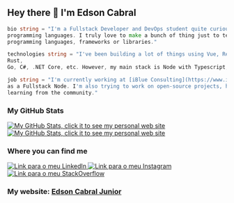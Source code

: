 ## Hey there 👋 I'm Edson Cabral

```go
bio string = "I'm a Fullstack Developer and DevOps student quite curious and joining a ton of new 
programming languages. I truly love to make a bunch of thing just to test new 
programming languages, frameworks or libraries."
```

```go
technologies string = "I've been building a lot of things using Vue, React, Angular, Typescript, 
Rust, 
Go, C#, .NET Core, etc. However, my main stack is Node with Typescript, and I'm also working with Go."
```

```go
job string = "I'm currently working at [iBlue Consulting](https://www.iblueconsulting.com.br/) 
as a Fullstack Node. I'm also trying to work on open-source projects, helping and 
learning from the community."
```

### My GitHub Stats

<a href="https://e2cabral.github.io/">
  <img alt="My GitHub Stats, click it to see my personal web site" align="center" src="https://github-readme-stats.vercel.app/api?username=e2cabral&show_icons=true&hide=issues&theme=tokyonight" />
</a>

<a href="https://e2cabral.github.io/">
  <img alt="My GitHub Stats, click it to see my personal web site" align="center" src="https://github-readme-stats.vercel.app/api/top-langs/?username=e2cabral&layout=compact&theme=tokyonight" />
</a>

### Where you can find me

<a href="https://www.linkedin.com/in/e2-cabral-junior/" target="_blank">
    <img alt="Link para o meu LinkedIn" src="https://img.shields.io/badge/LinkedIn-0077B5?
style=for-the-badge&logo=linkedin&logoColor=white" />
</a>

<a href="https://www.instagram.com/odevjr/" target="_blank">
    <img alt="Link para o meu Instagram" src="https://img.shields.io/badge/Instagram-E4405F?
style=for-the-badge&logo=instagram&logoColor=white" />
</a>

<a href="https://stackoverflow.com/users/14915639/edson-cabral?tab=profile" target="_blank">
    <img alt="Link para o meu StackOverflow" src="https://img.shields.
io/badge/Stack_Overflow-FE7A16?
style=for-the-badge&logo=stack-overflow&logoColor=white" />
</a>

<br />

### My website: [Edson Cabral Junior](https://e2cabral.github.io/)

